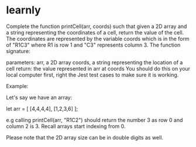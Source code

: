 # learnly
Complete the function printCell(arr, coords) such that given a 2D array and a string representing the coordinates of a cell, return the value of the cell. The coordinates are represented by the variable coords which is in the form of "R1C3" where R1 is row 1 and "C3" represents column 3. The function signature:

parameters:
arr, a 2D array
coords, a string representing the location of a cell
return: the value represented in arr at coords
You should do this on your local computer first, right the Jest test cases to make sure it is working.

Example:

Let's say we have an array:

let arr = [
  [4,4,4,4],
  [1,2,3,6]
];

e.g calling printCell(arr, "R1C2") should return the number 3 as row 0 and column 2 is 3. Recall arrays start indexing from 0.

Please note that the 2D array size can be in double digits as well.

